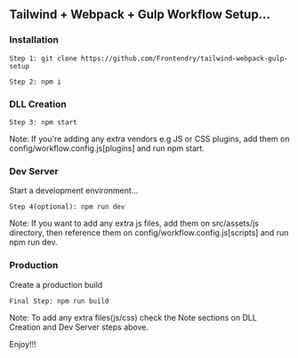 ## Tailwind + Webpack + Gulp Workflow Setup...

### Installation

```
Step 1: git clone https://github.com/Frontendry/tailwind-webpack-gulp-setup

Step 2: npm i

```

### DLL Creation

```
Step 3: npm start

```

Note: If you're adding any extra vendors e.g JS or CSS plugins, add them on config/workflow.config.js[plugins] and run npm start.

### Dev Server
Start a development environment...

```
Step 4(optional): npm run dev

```

Note: If you want to add any extra js files, add them on src/assets/js directory, then reference them on config/workflow.config.js[scripts] and run npm run dev.


### Production
Create a production build

```
Final Step: npm run build

```

Note:  To add any extra files(js/css) check the Note sections on DLL Creation and Dev Server steps above.

Enjoy!!!